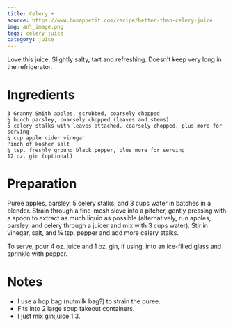 ```yaml
---
title: Celery +
source: https://www.bonappetit.com/recipe/better-than-celery-juice
img: an\_image.png
tags: celery juice
category: juice
---
```

Love this juice. Slightly salty, tart and refreshing. Doesn't keep very long in the refrigerator.

Ingredients
===========

    3 Granny Smith apples, scrubbed, coarsely chopped
    ½ bunch parsley, coarsely chopped (leaves and stems)
    5 celery stalks with leaves attached, coarsely chopped, plus more for serving
    ¼ cup apple cider vinegar
    Pinch of kosher salt
    ¼ tsp. freshly ground black pepper, plus more for serving
    12 oz. gin (optional)

Preparation
===========
Purée apples, parsley, 5 celery stalks, and 3 cups water in batches in a blender. Strain through a fine-mesh sieve into a pitcher, gently pressing with a spoon to extract as much liquid as possible (alternatively, run apples, parsley, and celery through a juicer and mix with 3 cups water). Stir in vinegar, salt, and ¼ tsp. pepper and add more celery stalks.

To serve, pour 4 oz. juice and 1 oz. gin, if using, into an ice-filled glass and sprinkle with pepper.

Notes
=====
 - I use a hop bag (nutmilk bag?) to strain the puree.
 - Fits into 2 large soup takeout containers.
 - I just mix gin:juice 1:3.
